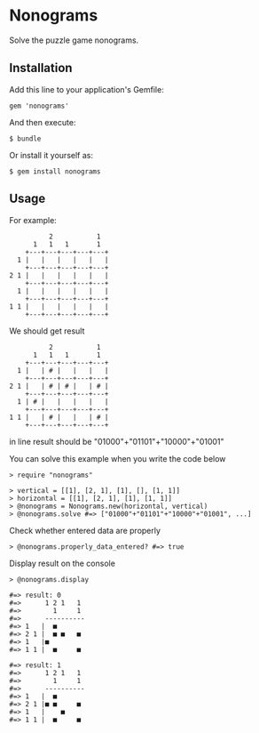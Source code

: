 # Nonograms

  Solve the puzzle game nonograms.

## Installation

Add this line to your application's Gemfile:

    gem 'nonograms'

And then execute:

    $ bundle

Or install it yourself as:

    $ gem install nonograms

## Usage

For example:

              2           1
          1   1   1       1
        +---+---+---+---+---+
      1 |   |   |   |   |   |
        +---+---+---+---+---+
    2 1 |   |   |   |   |   |
        +---+---+---+---+---+
      1 |   |   |   |   |   |
        +---+---+---+---+---+
    1 1 |   |   |   |   |   |
        +---+---+---+---+---+

We should get result

              2           1
          1   1   1       1
        +---+---+---+---+---+
      1 |   | # |   |   |   |
        +---+---+---+---+---+
    2 1 |   | # | # |   | # |
        +---+---+---+---+---+
      1 | # |   |   |   |   |
        +---+---+---+---+---+
    1 1 |   | # |   |   | # |
        +---+---+---+---+---+

in line result should be "01000"+"01101"+"10000"+"01001"

You can solve this example when you write the code below

    > require "nonograms"

    > vertical = [[1], [2, 1], [1], [], [1, 1]]
    > horizontal = [[1], [2, 1], [1], [1, 1]]
    > @nonograms = Nonograms.new(horizontal, vertical)
    > @nonograms.solve #=> ["01000"+"01101"+"10000"+"01001", ...]

Check whether entered data are properly

    > @nonograms.properly_data_entered? #=> true

Display result on the console

    > @nonograms.display

    #=> result: 0
    #=>      1 2 1   1
    #=>        1     1
    #=>      ----------
    #=> 1   |  ■
    #=> 2 1 |  ■ ■   ■
    #=> 1   |■
    #=> 1 1 |  ■     ■

    #=> result: 1
    #=>      1 2 1   1
    #=>        1     1
    #=>      ----------
    #=> 1   |  ■
    #=> 2 1 |■ ■     ■
    #=> 1   |    ■
    #=> 1 1 |  ■     ■
